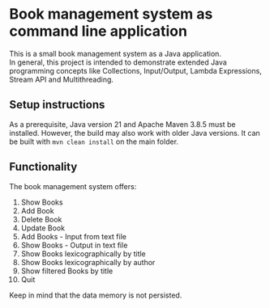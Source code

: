 # Book management system as command line application
This is a small book management system as a Java application.   
In general, this project is intended to demonstrate extended Java programming concepts like Collections, Input/Output, Lambda Expressions, Stream API and Multithreading.

## Setup instructions
As a prerequisite, Java version 21 and Apache Maven 3.8.5 must be installed. However, the build may also work with older Java versions.
It can be built with ```mvn clean install``` on the main folder.

## Functionality
The book management system offers:
1. Show Books
2. Add Book
3. Delete Book
4. Update Book
5. Add Books - Input from text file
6. Show Books - Output in text file
7. Show Books lexicographically by title
8. Show Books lexicographically by author
9. Show filtered Books by title
10. Quit

Keep in mind that the data memory is not persisted.

